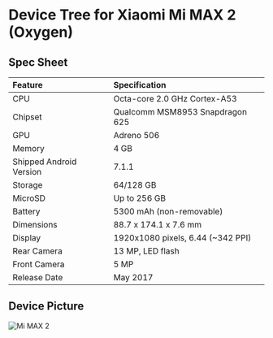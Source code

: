 # Device Tree for Xiaomi Mi MAX 2 (Oxygen)

## Spec Sheet

| Feature                 | Specification                     |
| :---------------------- | :-------------------------------- |
| CPU                     | Octa-core 2.0 GHz Cortex-A53      |
| Chipset                 | Qualcomm MSM8953 Snapdragon 625   |
| GPU                     | Adreno 506                        |
| Memory                  | 4 GB                              |
| Shipped Android Version | 7.1.1                             |
| Storage                 | 64/128 GB                         |
| MicroSD                 | Up to 256 GB                      |
| Battery                 | 5300 mAh (non-removable)          |
| Dimensions              | 88.7 x 174.1 x 7.6 mm             |
| Display                 | 1920x1080 pixels, 6.44 (~342 PPI) |
| Rear Camera             | 13 MP, LED flash                  |
| Front Camera            | 5 MP                              |
| Release Date            | May     2017                      |

## Device Picture

![Mi MAX 2](https://cdn2.gsmarena.com/vv/pics/xiaomi/xiaomi-mi-max2.jpg "Mi Max 2")
